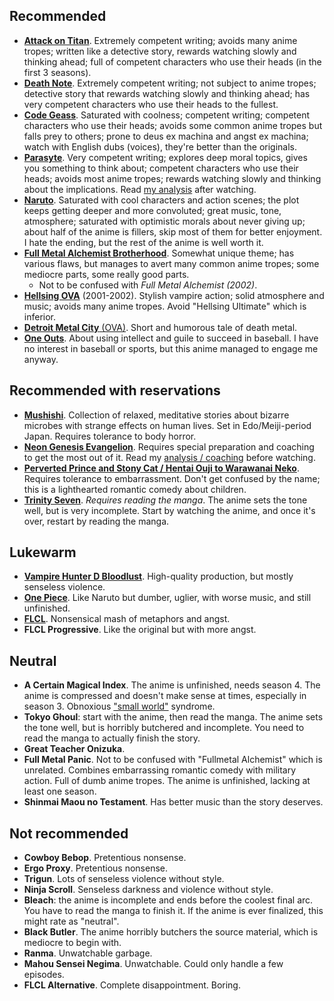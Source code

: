 ## Recommended

* [**Attack on Titan**](https://en.wikipedia.org/wiki/Attack_on_Titan). Extremely competent writing; avoids many anime tropes; written like a detective story, rewards watching slowly and thinking ahead; full of competent characters who use their heads (in the first 3 seasons).
* [**Death Note**](https://en.wikipedia.org/wiki/Death_Note). Extremely competent writing; not subject to anime tropes; detective story that rewards watching slowly and thinking ahead; has very competent characters who use their heads to the fullest.
* [**Code Geass**](https://en.wikipedia.org/wiki/Code_Geass). Saturated with coolness; competent writing; competent characters who use their heads; avoids some common anime tropes but falls prey to others; prone to deus ex machina and angst ex machina; watch with English dubs (voices), they're better than the originals.
* [**Parasyte**](https://en.wikipedia.org/wiki/Parasyte). Very competent writing; explores deep moral topics, gives you something to think about; competent characters who use their heads; avoids most anime tropes; rewards watching slowly and thinking about the implications. Read [my analysis](/posts/anime-impressions-parasyte) after watching.
* [**Naruto**](https://en.wikipedia.org/wiki/Naruto). Saturated with cool characters and action scenes; the plot keeps getting deeper and more convoluted; great music, tone, atmosphere; saturated with optimistic morals about never giving up; about half of the anime is fillers, skip most of them for better enjoyment. I hate the ending, but the rest of the anime is well worth it.
* [**Full Metal Alchemist Brotherhood**](https://en.wikipedia.org/wiki/Fullmetal_Alchemist:_Brotherhood). Somewhat unique theme; has various flaws, but manages to avert many common anime tropes; some mediocre parts, some really good parts.
  * Not to be confused with _Full Metal Alchemist (2002)_.
* [**Hellsing OVA**](https://en.wikipedia.org/wiki/Hellsing) (2001-2002). Stylish vampire action; solid atmosphere and music; avoids many anime tropes. Avoid "Hellsing Ultimate" which is inferior.
* [**Detroit Metal City** (OVA)](https://en.wikipedia.org/wiki/Detroit_Metal_City). Short and humorous tale of death metal.
* [**One Outs**](https://en.wikipedia.org/wiki/One_Outs). About using intellect and guile to succeed in baseball. I have no interest in baseball or sports, but this anime managed to engage me anyway.

## Recommended with reservations

* [**Mushishi**](https://en.wikipedia.org/wiki/Mushishi). Collection of relaxed, meditative stories about bizarre microbes with strange effects on human lives. Set in Edo/Meiji-period Japan. Requires tolerance to body horror.
* [**Neon Genesis Evangelion**](https://en.wikipedia.org/wiki/Neon_Genesis_Evangelion). Requires special preparation and coaching to get the most out of it. Read my [analysis / coaching](/posts/anime-impressions-evangelion) before watching.
* [**Perverted Prince and Stony Cat / Hentai Ouji to Warawanai Neko**](https://en.wikipedia.org/wiki/The_%22Hentai%22_Prince_and_the_Stony_Cat). Requires tolerance to embarrassment. Don't get confused by the name; this is a lighthearted romantic comedy about children.
* [**Trinity Seven**](https://en.wikipedia.org/wiki/Trinity_Seven). _Requires reading the manga_. The anime sets the tone well, but is very incomplete. Start by watching the anime, and once it's over, restart by reading the manga.

## Lukewarm

* [**Vampire Hunter D Bloodlust**](https://en.wikipedia.org/wiki/Vampire_Hunter_D:_Bloodlust). High-quality production, but mostly senseless violence.
* [**One Piece**](https://en.wikipedia.org/wiki/One_Piece). Like Naruto but dumber, uglier, with worse music, and still unfinished.
* [**FLCL**](https://en.wikipedia.org/wiki/FLCL). Nonsensical mash of metaphors and angst.
* **FLCL Progressive**. Like the original but with more angst.

## Neutral

* **A Certain Magical Index**. The anime is unfinished, needs season 4. The anime is compressed and doesn't make sense at times, especially in season 3. Obnoxious ["small world"](https://tvtropes.org/pmwiki/pmwiki.php/Main/ItsASmallWorldAfterAll) syndrome.
* **Tokyo Ghoul**: start with the anime, then read the manga. The anime sets the tone well, but is horribly butchered and incomplete. You need to read the manga to actually finish the story.
* **Great Teacher Onizuka**.
* **Full Metal Panic**. Not to be confused with "Fullmetal Alchemist" which is unrelated. Combines embarrassing romantic comedy with military action. Full of dumb anime tropes. The anime is unfinished, lacking at least one season.
* **Shinmai Maou no Testament**. Has better music than the story deserves.

## Not recommended

* **Cowboy Bebop**. Pretentious nonsense.
* **Ergo Proxy**. Pretentious nonsense.
* **Trigun**. Lots of senseless violence without style.
* **Ninja Scroll**. Senseless darkness and violence without style.
* **Bleach**: the anime is incomplete and ends before the coolest final arc. You have to read the manga to finish it. If the anime is ever finalized, this might rate as "neutral".
* **Black Butler**. The anime horribly butchers the source material, which is mediocre to begin with.
* **Ranma**. Unwatchable garbage.
* **Mahou Sensei Negima**. Unwatchable. Could only handle a few episodes.
* **FLCL Alternative**. Complete disappointment. Boring.
